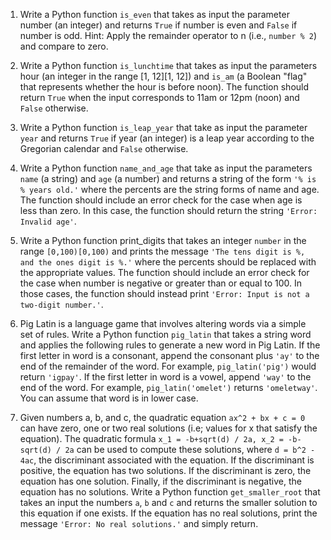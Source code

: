 
1. Write a Python function `is_even` that takes as input the parameter number (an integer) and returns `True` if  number is even and `False` if number is odd. Hint: Apply the remainder operator to n (i.e., `number % 2`) and compare to zero.

2. Write a Python function `is_lunchtime` that takes as input the parameters  hour (an integer in the range [1, 12][1, 12]) and  `is_am` (a Boolean "flag" that represents whether the hour is before noon). The function should return `True` when the input corresponds to 11am or 12pm (noon) and `False` otherwise.

3. Write a Python function `is_leap_year` that take as input the parameter  `year` and returns `True` if year (an integer) is a leap year according to the Gregorian calendar and `False` otherwise.

4. Write a Python function `name_and_age` that take as input the parameters `name` (a string) and `age` (a number) and returns a string of the form `'% is % years old.'` where the percents are the string forms of  name and  age. The function should include an error check for the case when  age is less than zero. In this case, the function should return the string `'Error: Invalid age'`.

5. Write a Python function  print_digits that takes an integer `number` in the range `[0,100)[0,100)` and prints the message `'The tens digit is %, and the ones digit is %.'` where the percents should be replaced with the appropriate values. The function should include an error check for the case when  number is negative or greater than or equal to 100. In those cases, the function should instead print `'Error: Input is not a two-digit number.'`.

6. Pig Latin is a language game that involves altering words via a simple set of rules. Write a Python function `pig_latin` that takes a string  word and applies the following rules to generate a new word in Pig Latin. If the first letter in  word is a consonant, append the consonant plus `'ay'` to the end of the remainder of the word. For example, `pig_latin('pig')` would return `'igpay'`. If the first letter in word is a vowel, append `'way'` to the end of the word. For example, `pig_latin('omelet')` returns `'omeletway'`. You can assume that  word is in lower case. 


7. Given numbers a, b, and c, the quadratic equation `ax^2 + bx + c = 0`   can have zero, one or two real solutions (i.e; values for x that satisfy the equation). The quadratic formula `x_1 = -b+sqrt(d) / 2a, x_2 = -b-sqrt(d) / 2a` can be used to compute these solutions, where `d = b^2 - 4ac`, the discriminant associated with the equation. If the discriminant is positive, the equation has two solutions. If the discriminant is zero, the equation has one solution. Finally, if the discriminant is negative, the equation has no solutions. Write a Python function `get_smaller_root` that takes an input the numbers `a`,  `b` and `c` and returns the smaller solution to this equation if one exists. If the equation has no real solutions, print the message `'Error: No real solutions.'` and simply return.